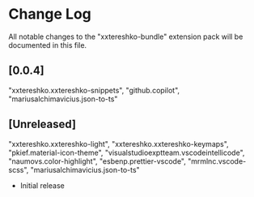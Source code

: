 # Change Log

All notable changes to the "xxtereshko-bundle" extension pack will be documented in this file.

## [0.0.4]

"xxtereshko.xxtereshko-snippets",
"github.copilot",
"mariusalchimavicius.json-to-ts"

## [Unreleased]

"xxtereshko.xxtereshko-light",
"xxtereshko.xxtereshko-keymaps",
"pkief.material-icon-theme",
"visualstudioexptteam.vscodeintellicode",
"naumovs.color-highlight",
"esbenp.prettier-vscode",
"mrmlnc.vscode-scss",
"mariusalchimavicius.json-to-ts"

- Initial release
